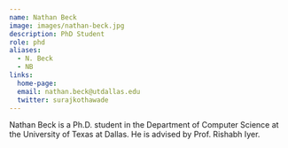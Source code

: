 ```yaml
---
name: Nathan Beck
image: images/nathan-beck.jpg
description: PhD Student
role: phd
aliases:
  - N. Beck
  - NB
links:
  home-page: 
  email: nathan.beck@utdallas.edu
  twitter: surajkothawade
---
```


Nathan Beck is a Ph.D. student in the Department of Computer Science at the University of Texas at Dallas. He is advised by Prof. Rishabh Iyer.